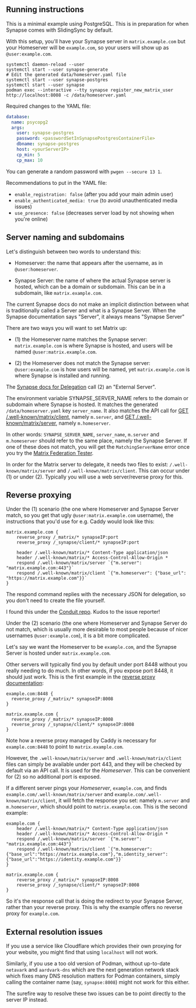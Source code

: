 ## Running instructions

This is a minimal example using PostgreSQL.
This is in preparation for when Synapse comes with SlidingSync by default.

With this setup, you'll have your Synapse server in `matrix.example.com`
but your Homeserver will be `example.com`, so your users will show up as
`@user:example.com`.

```
systemctl daemon-reload --user
systemctl start --user synapse-generate
# Edit the generated data/homeserver.yaml file
systemctl start --user synapse-postgres
systemctl start --user synapse
podman exec --interactive --tty synapse register_new_matrix_user http://localhost:8008 -c /data/homeserver.yaml
```

Required changes to the YAML file:

```yaml
database:
  name: psycopg2
  args:
    user: synapse-postgres
    password: <passwordSetInSynapsePostgresContainerFile>
    dbname: synapse-postgres
    host: <yourServerIP>
    cp_min: 5
    cp_max: 10
```

You can generate a random password with `pwgen --secure 13 1`.

Recommendations to put in the YAML file:

* `enable_registration: false` (after you add your main admin user)
* `enable_authenticated_media: true` (to avoid unauthenticated media issues)
* `use_presence: false` (decreases server load by not showing when you're online)

## Server naming and subdomains

Let's distinguish between two words to understand this:

* Homeserver: the name that appears after the username, as in `@user:homeserver`.

* Synapse Server: the name of where the actual Synapse server is hosted, which can be
a domain or subdomain. This can be in a subdomain, like `matrix.example.com`.

The current Synapse docs do not make an implicit distinction between what is
traditionally called a Server and what is a Synapse Server. When the Synapse
documentation says "Server", it always means "Synapse Server"

There are two ways you will want to set Matrix up:

* (1) the Homeserver name matches the Synapse server: `matrix.example.com` is
where Synapse is hosted, and users will be named `@user:matrix.example.com`.

* (2) the Homeserver does not match the Synapse server: `@user:example.com` is
how users will be named, yet `matrix.example.com` is where Synapse is installed
and running.

The [Synapse docs for Delegation](https://matrix-org.github.io/synapse/develop/delegate.html)
call (2) an "External Server".

The environment variable SYNAPSE_SERVER_NAME refers to the domain or subdomain
where Synapse is hosted. It matches the generated `/data/homeserver.yaml`
key `server_name`. It also matches the API call for
[GET /.well-known/matrix/client](https://spec.matrix.org/v1.8/client-server-api/#getwell-knownmatrixclient),
namely `m.server`, and
[GET /.well-known/matrix/server](https://spec.matrix.org/v1.8/server-server-api/#getwell-knownmatrixserver),
namely `m.homeserver`.

In other words: `SYNAPSE_SERVER_NAME`, `server_name`, `m.server` and
`m.homeserver` should refer to the same place, namely the Synapse Server.
If one of these does not match, you will get the `MatchingServerName` error
once you try the [Matrix Federation Tester](https://federationtester.matrix.org/).

In order for the Matrix server to delegate, it needs two files to exist:
`/.well-known/matrix/server` and `/.well-known/matrix/client`. This can occur
under (1) or under (2). Typically you will use a web server/reverse proxy for this.

## Reverse proxying

Under the (1) scenario (the one where Homeserver and Synapse Server match,
so you get that ugly `@user:matrix.example.com` username),
the instructions that you'd use for e.g. Caddy would look like this:

```
matrix.example.com {
    reverse_proxy /_matrix/* synapseIP:port
    reverse_proxy /_synapse/client/* synapseIP:port

    header /.well-known/matrix/* Content-Type application/json
    header /.well-known/matrix/* Access-Control-Allow-Origin *
    respond /.well-known/matrix/server `{"m.server": "matrix.example.com:443"}`
    respond /.well-known/matrix/client `{"m.homeserver": {"base_url": "https://matrix.example.com"}}`
}
```

The respond command replies with the necessary JSON for delegation, so you don't
need to create the file yourself.

I found this under the [Conduit repo](https://gitlab.com/famedly/conduit/-/issues/313).
Kudos to the issue reporter!

Under the (2) scenario (the one where Homeserver and Synapse Server do not match,
which is usually more desirable to most people because of nicer usernames
`@user:example.com`), it is a bit more complicated.

Let's say we want the Homeserver to be `example.com`, and the Synapse Server is
hosted under `matrix.example.com`.

Other servers will typically find you by default under port 8448 without you
really needing to do much. In other words, if you expose port 8448, it should
just work. This is the first example in the
[reverse proxy documentation](https://matrix-org.github.io/synapse/develop/reverse_proxy.html):

```
example.com:8448 {
  reverse_proxy /_matrix/* synapseIP:8008
}

matrix.example.com {
  reverse_proxy /_matrix/* synapseIP:8008
  reverse_proxy /_synapse/client/* synapseIP:8008
}
```

Note how a reverse proxy managed by Caddy is necessary for `example.com:8448`
to point to `matrix.example.com`.

However, the `.well-known/matrix/server` and `.well-known/matrix/client` files
can simply be available under port 443, and they will be checked by default
via an API call. It is used for the *Homeserver*. This can be convenient for
(2) so no additional port is exposed.

If a different server pings your *Homeserver*, `example.com`, and finds
`example.com/.well-known/matrix/server` and
`example.com/.well-known/matrix/client`, it will fetch the response you set:
namely `m.server` and `m.homeserver`, which should point to `matrix.example.com`.
This is the second example:

```
example.com {
    header /.well-known/matrix/* Content-Type application/json
    header /.well-known/matrix/* Access-Control-Allow-Origin *
    respond /.well-known/matrix/server `{"m.server": "matrix.example.com:443"}`
    respond /.well-known/matrix/client `{"m.homeserver":{"base_url":"https://matrix.example.com"},"m.identity_server":{"base_url":"https://identity.example.com"}}`
}

matrix.example.com {
    reverse_proxy /_matrix/* synapseIP:8008
    reverse_proxy /_synapse/client/* synapseIP:8008
}
```

So it's the response call that is doing the redirect to your Synapse Server,
rather than your reverse proxy. This is why the example offers no reverse proxy
for `example.com`.

## External resolution issues

If you use a service like Cloudflare which provides their own proxying for your
website, you might find that using `localhost` will not work.

Similarly, if you use a too old version of Podman, without up-to-date `netavark`
and `aardvark-dns` which are the next generation network stack which fixes many
DNS resolution matters for Podman containers, simply calling the container
name (say, `synapse:8008`) might not work for this either.

The surefire way to resolve these two issues can be to point directly to the
server IP instead.
